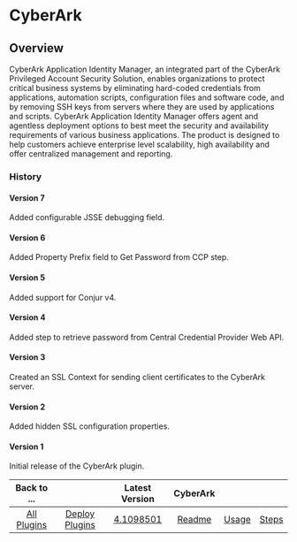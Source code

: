 
# CyberArk

## Overview

CyberArk Application Identity Manager, an integrated part of the CyberArk Privileged Account Security Solution, enables organizations to protect critical business systems by eliminating hard-coded credentials from applications, automation scripts, configuration files and software code, and by removing SSH keys from servers where they are used by applications and scripts. CyberArk Application Identity Manager offers agent and agentless deployment options to best meet the security and availability requirements of various business applications. The product is designed to help customers achieve enterprise level scalability, high availability and offer centralized management and reporting.

### History

#### Version 7

Added configurable JSSE debugging field.

#### Version 6

Added Property Prefix field to Get Password from CCP step.

#### Version 5

Added support for Conjur v4.

#### Version 4

Added step to retrieve password from Central Credential Provider Web API.

#### Version 3

Created an SSL Context for sending client certificates to the CyberArk server.

#### Version 2

Added hidden SSL configuration properties.

#### Version 1

Initial release of the CyberArk plugin.

|Back to ...||Latest Version|CyberArk |||
| :---: | :---: | :---: | :---: | :---: | :---: |
|[All Plugins](../../index.md)|[Deploy Plugins](../README.md)|[4.1098501](https://raw.githubusercontent.com/UrbanCode/IBM-UCD-PLUGINS/main/files/cyberark/cyberark-4.1098501.zip)|[Readme](README.md)|[Usage](usage.md)|[Steps](steps.md)|
